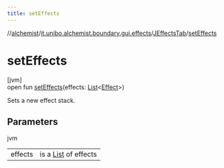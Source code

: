 ```yaml
---
title: setEffects
---
```

//[alchemist](../../../index.html)/[it.unibo.alchemist.boundary.gui.effects](../index.html)/[JEffectsTab](index.html)/[setEffects](set-effects.html)



# setEffects



[jvm]\
open fun [setEffects](set-effects.html)(effects: [List](https://docs.oracle.com/javase/8/docs/api/java/util/List.html)<[Effect](../-effect/index.html)>)



Sets a new effect stack.



## Parameters


jvm

| | |
|---|---|
| effects | is a [List](https://docs.oracle.com/javase/8/docs/api/java/util/List.html) of effects |




